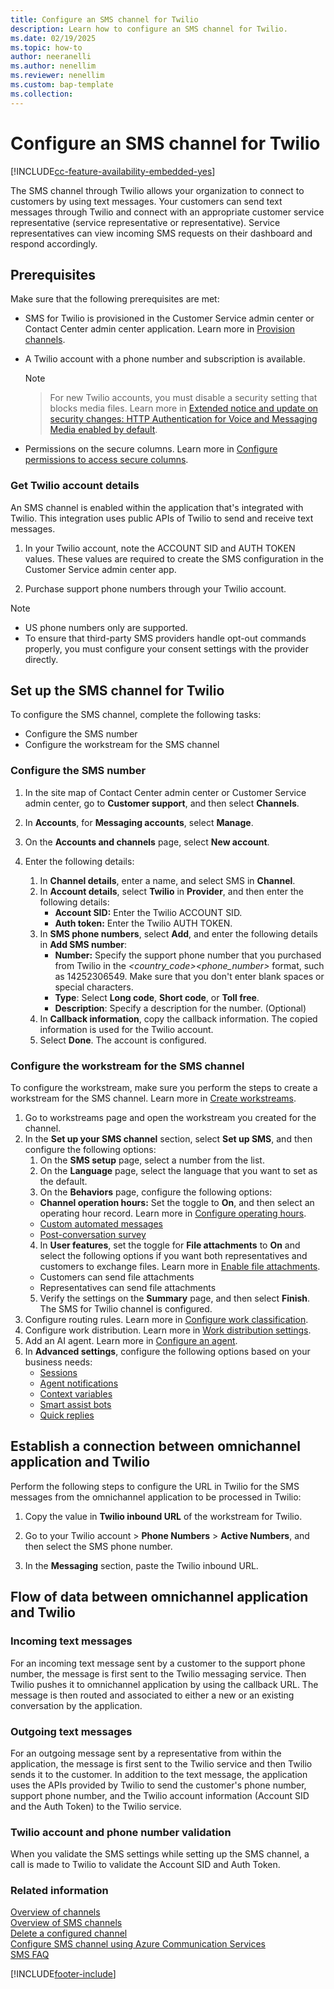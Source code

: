 ```yaml
---
title: Configure an SMS channel for Twilio
description: Learn how to configure an SMS channel for Twilio.
ms.date: 02/19/2025
ms.topic: how-to
author: neeranelli
ms.author: nenellim
ms.reviewer: nenellim
ms.custom: bap-template
ms.collection:
---
```


# Configure an SMS channel for Twilio

[!INCLUDE[cc-feature-availability-embedded-yes](../../includes/cc-feature-availability-embedded-yes.md)]

The SMS channel through Twilio allows your organization to connect to customers by using text messages. Your customers can send text messages through Twilio and connect with an appropriate customer service representative (service representative or representative). Service representatives can view incoming SMS requests on their dashboard and respond accordingly.

## Prerequisites

Make sure that the following prerequisites are met:

- SMS for Twilio is provisioned in the Customer Service admin center or Contact Center admin center application. Learn more in [Provision channels](/dynamics365/contact-center/implement/provision-channels#set-up-channels).
 
- A Twilio account with a phone number and subscription is available.
    > [!NOTE]
    > > For new Twilio accounts, you must disable a security setting that blocks media files. Learn more in [Extended notice and update on security changes: HTTP Authentication for Voice and Messaging Media enabled by default](https://go.microsoft.com/fwlink/p/?linkid=2248938).
- Permissions on the secure columns. Learn more in [Configure permissions to access secure columns](../implement/add-users-assign-roles.md#configure-permissions-to-access-secure-columns).

### Get Twilio account details

An SMS channel is enabled within the application that's integrated with Twilio. This integration uses public APIs of Twilio to send and receive text messages.

1. In your Twilio account, note the ACCOUNT SID and AUTH TOKEN values. These values are required to create the SMS configuration in the Customer Service admin center app.

2. Purchase support phone numbers through your Twilio account.

> [!NOTE]
>
> - US phone numbers only are supported.
> - To ensure that third-party SMS providers handle opt-out commands properly, you must configure your consent settings with the provider directly.  

## Set up the SMS channel for Twilio

To configure the SMS channel, complete the following tasks:
- Configure the SMS number
- Configure the workstream for the SMS channel

### Configure the SMS number

1. In the site map of Contact Center admin center or Customer Service admin center, go to **Customer support**, and then select **Channels**.
    
1. In **Accounts**, for **Messaging accounts**, select **Manage**.

1. On the **Accounts and channels** page, select **New account**.

1. Enter the following details:
   1. In **Channel details**, enter a name, and select SMS in **Channel**.
   1. In **Account details**, select **Twilio** in **Provider**, and then enter the following details:
      - **Account SID:** Enter the Twilio ACCOUNT SID.
      - **Auth token:** Enter the Twilio AUTH TOKEN.
   1. In **SMS phone numbers**, select **Add**, and enter the following details in **Add SMS number**:
      - **Number:** Specify the support phone number that you purchased from Twilio in the *<country_code><phone_number>* format, such as 14252306549. Make sure that you don't enter blank spaces or special characters.
      - **Type**: Select **Long code**, **Short code**, or **Toll free**.
      - **Description**: Specify a description for the number. (Optional)
   1. In **Callback information**, copy the callback information. The copied information is used for the Twilio account.
   1. Select **Done**. The account is configured.

### Configure the workstream for the SMS channel

To configure the workstream, make sure you perform the steps to create a workstream for the SMS channel. Learn more in [Create workstreams](create-workstreams.md).

1. Go to workstreams page and open the workstream you created for the channel.
2. In the **Set up your SMS channel** section, select **Set up SMS**, and then configure the following options:
   1. On the **SMS setup** page, select a number from the list.
   2. On the **Language** page, select the language that you want to set as the default.
   3. On the **Behaviors** page, configure the following options:
     - **Channel operation hours:** Set the toggle to **On**, and then select an operating hour record. Learn more in [Configure operating hours](create-operating-hours.md).
     - [Custom automated messages](configure-automated-message.md)
     - [Post-conversation survey](configure-post-conversation-survey.md)
   4. In **User features**, set the toggle for **File attachments** to **On** and select the following options if you want both representatives and customers to exchange files. Learn more in [Enable file attachments](enable-file-attachments.md).
     - Customers can send file attachments
     - Representatives can send file attachments
   5. Verify the settings on the **Summary** page, and then select **Finish**. The SMS for Twilio channel is configured.
3. Configure routing rules. Learn more in [Configure work classification](configure-work-classification.md).
4. Configure work distribution. Learn more in [Work distribution settings](create-workstreams.md#configure-work-distribution).
5. Add an AI agent. Learn more in [Configure an agent](create-workstreams.md#add-a-bot-to-a-workstream).
6. In **Advanced settings**, configure the following options based on your business needs:
   - [Sessions](session-templates.md)
   - [Agent notifications](notification-templates.md#out-of-the-box-notification-templates)
   - [Context variables](manage-context-variables.md#add-context-variables)
   - [Smart assist bots](../develop/smart-assist-bot.md)
   - [Quick replies](create-quick-replies.md)

## Establish a connection between omnichannel application and Twilio


Perform the following steps to configure the URL in Twilio for the SMS messages from the omnichannel application to be processed in Twilio:

1. Copy the value in **Twilio inbound URL** of the workstream for Twilio.

2. Go to your Twilio account > **Phone Numbers** > **Active Numbers**, and then select the SMS phone number.

3. In the **Messaging** section, paste the Twilio inbound URL.

## Flow of data between omnichannel application and Twilio

### Incoming text messages

For an incoming text message sent by a customer to the support phone number, the message is first sent to the Twilio messaging service. Then Twilio pushes it to omnichannel application by using the callback URL. The message is then routed and associated to either a new or an existing conversation by the application.

### Outgoing text messages

For an outgoing message sent by a representative from within the application, the message is first sent to the Twilio service and then Twilio sends it to the customer. In addition to the text message, the application uses the APIs provided by Twilio to send the customer's phone number, support phone number, and the Twilio account information (Account SID and the Auth Token) to the Twilio service.

### Twilio account and phone number validation

When you validate the SMS settings while setting up the SMS channel, a call is made to Twilio to validate the Account SID and Auth Token.


### Related information

[Overview of channels](../use/channels.md)  
[Overview of SMS channels](../use/sms-channel-overview.md)  
[Delete a configured channel](delete-channel.md)  
[Configure SMS channel using Azure Communication Services](configure-sms-channel-acs.md)	
[SMS FAQ](faqs.md#sms)  


[!INCLUDE[footer-include](../../includes/footer-banner.md)]
